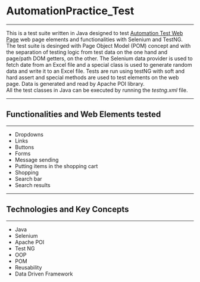 # AutomationPractice_Test
***
This is a test suite written in Java designed to test [Automation Test Web Page](http://automationpractice.com/index.php) web page elements and functionalities with Selenium and TestNG.  
The test suite is desinged with Page Object Model (POM) concept and with the separation of testing logic from test data on the one hand and page/path DOM getters, on the other.
The Selenium data provider is used to fetch date from an Excel file and a special class is used to generate random data and write it to an Excel file.
Tests are run using testNG with soft and hard assert and special methods are used to test elements on the web page.
Data is generated and read by Apache POI library.  
All the test classes in Java can be executed by running the *testng.xml* file.
***
## Functionalities and Web Elements tested
***
- Dropdowns
- Links
- Buttons
- Forms
- Message sending
- Putting items in the shopping cart
- Shopping
- Search bar
- Search results
***
## Technologies and Key Concepts
***
- Java
- Selenium
- Apache POI
- Test NG
- OOP
- POM
- Reusability
- Data Driven Framework
